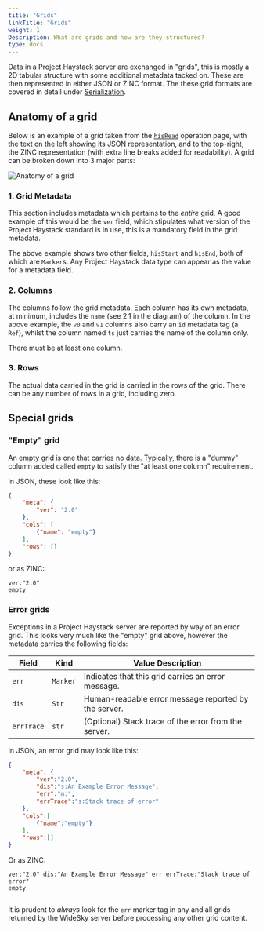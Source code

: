 ```yaml
---
title: "Grids"
linkTitle: "Grids"
weight: 1
Description: What are grids and how are they structured?
type: docs
---
```


Data in a Project Haystack server are exchanged in "grids", this is mostly a 2D tabular structure with some additional metadata tacked on.  These are then represented in either JSON or ZINC format.  The these grid formats are covered in detail under [Serialization](../serialization).

## Anatomy of a grid

Below is an example of a grid taken from the [`hisRead`](../ops/hisread`) operation page, with the text on the left showing its JSON representation, and to the top-right, the ZINC representation (with extra line breaks added for readability).  A grid can be broken down into 3 major parts:

![Anatomy of a grid](/docs/images/haystack-grid.png)

### 1. Grid Metadata

This section includes metadata which pertains to the _entire_ grid.  A good example of this would be the `ver` field, which stipulates what version of the Project Haystack standard is in use, this is a mandatory field in the grid metadata.

The above example shows two other fields, `hisStart` and `hisEnd`, both of which are `Marker`s.  Any Project Haystack data type can appear as the value for a metadata field.

### 2. Columns

The columns follow the grid metadata.  Each column has its own metadata, at minimum, includes the `name` (see 2.1 in the diagram) of the column.  In the above example, the `v0` and `v1` columns also carry an `id` metadata tag (a `Ref`), whilst the column named `ts` just carries the name of the column only.

There must be at least one column.

### 3. Rows

The actual data carried in the grid is carried in the rows of the grid.  There can be any number of rows in a grid, including zero.

## Special grids

### "Empty" grid

An empty grid is one that carries no data.  Typically, there is a "dummy" column added called `empty` to satisfy the "at least one column" requirement.

In JSON, these look like this:

```json
{
    "meta": {
        "ver": "2.0"
    },
    "cols": [
        {"name": "empty"}
    ],
    "rows": []
}
```

or as ZINC:

```
ver:"2.0"
empty

```

### Error grids

Exceptions in a Project Haystack server are reported by way of an error grid.  This looks very much like the "empty" grid above, however the metadata carries the following fields:

|Field|Kind|Value Description|
|-----|----|-----------------|
|`err`|`Marker`|Indicates that this grid carries an error message.|
|`dis`|`Str`|Human-readable error message reported by the server.|
|`errTrace`|`str`|(Optional) Stack trace of the error from the server.|

In JSON, an error grid may look like this:

```json
{
    "meta": {
        "ver":"2.0",
        "dis":"s:An Example Error Message",
        "err":"m:",
        "errTrace":"s:Stack trace of error"
    },
    "cols":[
        {"name":"empty"}
    ],
    "rows":[]
}
```

Or as ZINC:
```
ver:"2.0" dis:"An Example Error Message" err errTrace:"Stack trace of error"
empty


```

It is prudent to _always_ look for the `err` marker tag in any and all grids returned by the WideSky server before processing any other grid content.

